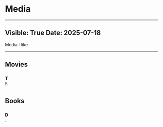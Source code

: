 # Media

---
Visible: True
Date: 2025-07-18
---

<style>
.favorites-section {
  margin: 2em 0;
}

.favorites-list {
  margin: 1em 0;
  padding-left: 0;
  list-style: none;
}

.favorites-list li {
  margin-bottom: 0.5em;
  padding: 0.5em 0;
  border-bottom: 1px solid #e0e0e0;
  transition: transform 0.5s ease;
  cursor: pointer;
}

.favorites-list li:hover {
  transform: translateX(5px);
}

.dark-mode .favorites-list li {
  border-bottom: 1px solid #2a2a2a;
}

.favorites-list li:last-child {
  border-bottom: none;
}

.item-title {
  font-weight: bold;
}

.item-details {
  font-size: 0.9em;
  color: #666;
  margin-top: 0.2em;
}

.dark-mode .item-details {
  color: #999;
}
</style>

Media I like

---


<div class="favorites-section">
  <h2>Movies</h2>
  <ul class="favorites-list">
    <li>
      <div class="item-title">T</div>
      <div class="item-details">B</div>
    </li>
  </ul>
</div>


<div class="favorites-section">
  <h2>Books</h2>
  <ul class="favorites-list">
    <li>
      <div class="item-title">D</div>
      <div class="item-details">.</div>
    </li>
  </ul>
</div>

<!-- <div class="favorites-section">
  <h2>Movies</h2>
  <ul class="favorites-list">
    <li>
      <div class="item-title">Everything Everywhere All at Once</div>
      <div class="item-details">2022 • Daniel Scheinert, Daniel Kwan</div>
    </li>
  </ul>
</div> -->


<!-- 
<div class="favorites-section">
  <h2>Music</h2>
  <ul class="favorites-list">
    <li>
      <div class="item-title">Bon Iver</div>
      <div class="item-details">For Emma, Forever Ago • 22, A Million</div>
    </li>
  </ul>
</div> -->